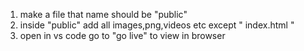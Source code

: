 1) make a file that name should be "public"
2) inside "public" add all images,png,videos etc except " index.html "
3) open in vs code  go to "go live" to view in browser 
